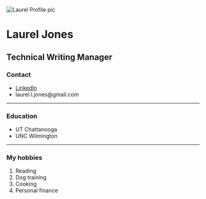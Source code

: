 <img src="https://media-exp1.licdn.com/dms/image/C4D03AQGA8lViFsP1jw/profile-displayphoto-shrink_400_400/0/1520375830341?e=1666828800&v=beta&t=KZw7eyfFAg9nccTwTyPUvr1Sdvla2X6ptcjpyK-Gg7M" alt="Laurel Profile pic">
<h1> Laurel Jones </h1>
<h2> Technical Writing Manager </h2>
<h3> Contact </h3>
<ul>
  <li> <a href="https://www.linkedin.com/in/laurel-jones-211b4173/"> LinkedIn </a></li>
  <li> laurel.l.jones@gmail.com</li>
</ul>

<!-- br is for a line break; hr is for the line itself; different attributes of the line are now deprecated -->
<hr>

<h3> Education </h3>
<ul>
  <li> UT Chattanooga </li>
  <li> UNC Wilmington </li>
</ul>

<hr>

<h3> My hobbies </h3>
<ol>
  <li> Reading </li>
  <li> Dog training </li>
  <li> Cooking </li>
  <li> Personal finance </li>
</ol>


